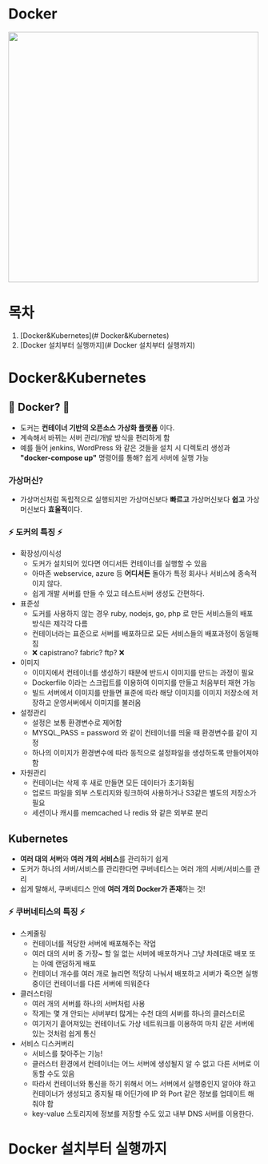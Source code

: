 # Docker
<img src="https://user-images.githubusercontent.com/62991586/119464616-dfe7bc80-bd7d-11eb-9b94-0e139f96bae4.png" width=500 height=500>

# 목차
1. [Docker&Kubernetes](# Docker&Kubernetes)
2. [Docker 설치부터 실행까지](# Docker 설치부터 실행까지)

# Docker&Kubernetes

## 🐳 Docker? 🐳
- 도커는 **컨테이너 기반의 오픈소스 가상화 플랫폼** 이다.  
- 계속해서 바뀌는 서버 관리/개발 방식을 편리하게 함  
- 예를 들어 jenkins, WordPress 와 같은 것들을 설치 시 디렉토리 생성과 **"docker-compose up"** 명령어를 통해? 쉽게 서버에 실행 가능

### 가상머신?
- 가상머신처럼 독립적으로 실행되지만 가상머신보다 **빠르고** 가상머신보다 **쉽고** 가상머신보다 **효율적**이다.

### ⚡️ 도커의 특징 ⚡️
- 확장성/이식성
  - 도커가 설치되어 있다면 어디서든 컨테이너를 실행할 수 있음
  - 아마존 webservice, azure 등 **어디서든** 돌아가 특정 회사나 서비스에 종속적이지 않다.  
  - 쉽게 개발 서버를 만들 수 있고 테스트서버 생성도 간편하다.
- 표준성
  - 도커를 사용하지 않는 경우 ruby, nodejs, go, php 로 만든 서비스들의 배포 방식은 제각각 다름
  - 컨테이너라는 표준으로 서버를 배포하므로 모든 서비스들의 배포과정이 동일해짐
  - ❌ capistrano? fabric? ftp? ❌
- 이미지
  - 이미지에서 컨테이너를 생성하기 때문에 반드시 이미지를 만드는 과정이 필요
  - Dockerfile 이라는 스크립트를 이용하여 이미지를 만들고 처음부터 재현 가능
  - 빌드 서버에서 이미지를 만들면 표준에 따라 해당 이미지를 이미지 저장소에 저장하고 운영서버에서 이미지를 불러옴
- 설정관리
  - 설정은 보통 환경변수로 제어함
  - MYSQL_PASS = password 와 같이 컨테이너를 띄울 때 환경변수를 같이 지정
  - 하나의 이미지가 환경변수에 따라 동적으로 설정파일을 생성하도록 만들어져야함
- 자원관리
  - 컨테이너는 삭제 후 새로 만들면 모든 데이터가 초기화됨
  - 업로드 파일을 외부 스토리지와 링크하여 사용하거나 S3같은 별도의 저장소가 필요
  - 세션이나 캐시를 memcached 나 redis 와 같은 외부로 분리

## Kubernetes
- **여러 대의 서버**와 **여러 개의 서비스**를 관리하기 쉽게
- 도커가 하나의 서버/서비스를 관리한다면 쿠버네티스는 여러 개의 서버/서비스를 관리
- 쉽게 말해서, 쿠버네티스 안에 **여러 개의 Docker가 존재**하는 것!

### ⚡️ 쿠버네티스의 특징 ⚡️
- 스케줄링
  - 컨테이너를 적당한 서버에 배포해주는 작업
  - 여러 대의 서버 중 가장~ 할 일 없는 서버에 배포하거나 그냥 차례대로 배포 또는 아예 랜덤하게 배포
  - 컨테이너 개수를 여러 개로 늘리면 적당히 나눠서 배포하고 서버가 죽으면 실행중이던 컨테이너를 다른 서버에 띄워준다
- 클러스터링
  - 여러 개의 서버를 하나의 서버처럼 사용
  - 작게는 몇 개 안되는 서버부터 많게는 수천 대의 서버를 하나의 클러스터로
  - 여기저기 흩어져있는 컨테이너도 가상 네트워크를 이용하여 마치 같은 서버에 있는 것처럼 쉽게 통신
- 서비스 디스커버리
  - 서비스를 찾아주는 기능!
  - 클러스터 환경에서 컨테이너는 어느 서버에 생성될지 알 수 없고 다른 서버로 이동할 수도 있음
  - 따라서 컨테이너와 통신을 하기 위해서 어느 서버에서 실행중인지 알아야 하고 컨테이너가 생성되고 중지될 때 어딘가에 IP 와 Port 같은 정보를 업데이트 해줘야 함
  - key-value 스토리지에 정보를 저장할 수도 있고 내부 DNS 서버를 이용한다.


# Docker 설치부터 실행까지
